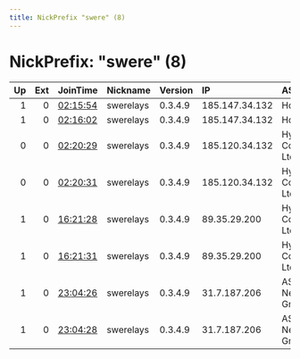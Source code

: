 ```yaml
---
title: NickPrefix "swere" (8)
---
```


# NickPrefix: "swere" (8)

|   Up |   Ext | JoinTime                                                                                            | Nickname   | Version   | IP             | AS                       | CC   |   ORp |   Dirp | OS    | Contact                   |   eFamMembers |
|-----:|------:|:----------------------------------------------------------------------------------------------------|:-----------|:----------|:---------------|:-------------------------|:-----|------:|-------:|:------|:--------------------------|--------------:|
|    1 |     0 | [02:15:54](https://metrics.torproject.org/rs.html#details/0A2967FF601A1680B4AAD60D287AF26177AF6708) | swerelays  | 0.3.4.9   | 185.147.34.132 | HostSlim B.V.            | nl   |  9000 |      0 | Linux | nathan.tor@protonmail.com |            24 |
|    1 |     0 | [02:16:02](https://metrics.torproject.org/rs.html#details/838A903D1991E1414E542910C272A75F273CDC73) | swerelays  | 0.3.4.9   | 185.147.34.132 | HostSlim B.V.            | nl   |  9100 |      0 | Linux | nathan.tor@protonmail.com |            24 |
|    0 |     0 | [02:20:29](https://metrics.torproject.org/rs.html#details/3CE8F4424EADD447E4087589DC9233AB9C0191BC) | swerelays  | 0.3.4.9   | 185.120.34.132 | Hydra Communications Ltd | gb   |  9000 |   9001 | Linux | nathan.tor@protonmail.com |            22 |
|    0 |     0 | [02:20:31](https://metrics.torproject.org/rs.html#details/F2A75FD749B8831E6BB5EF151490848599CD3824) | swerelays  | 0.3.4.9   | 185.120.34.132 | Hydra Communications Ltd | gb   |  9100 |   9101 | Linux | nathan.tor@protonmail.com |            22 |
|    1 |     0 | [16:21:28](https://metrics.torproject.org/rs.html#details/E20407BCD65B95C1F8F73C4BCC5E8A36CBE38558) | swerelays  | 0.3.4.9   | 89.35.29.200   | Hydra Communications Ltd | gb   |  9000 |   9001 | Linux | nathan.tor@protonmail.com |            22 |
|    1 |     0 | [16:21:31](https://metrics.torproject.org/rs.html#details/0295694045E49B1B8806FFAAE26FAF978674972C) | swerelays  | 0.3.4.9   | 89.35.29.200   | Hydra Communications Ltd | gb   |  9100 |   9101 | Linux | nathan.tor@protonmail.com |            22 |
|    1 |     0 | [23:04:26](https://metrics.torproject.org/rs.html#details/165AAE8F949958BAA5DA9FFBCC3B93AAEB984EDB) | swerelays  | 0.3.4.9   | 31.7.187.206   | AS33891 Netzbetrieb GmbH | de   |  9000 |   9001 | Linux | nathan.tor@protonmail.com |            24 |
|    1 |     0 | [23:04:28](https://metrics.torproject.org/rs.html#details/5861D5D887E8891305098C3C64FDD8259A608D2D) | swerelays  | 0.3.4.9   | 31.7.187.206   | AS33891 Netzbetrieb GmbH | de   |  9100 |   9101 | Linux | nathan.tor@protonmail.com |            24 |
